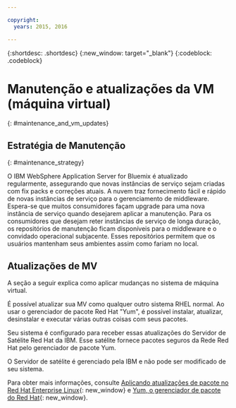 ```yaml
---

copyright:
  years: 2015, 2016

---
```


{:shortdesc: .shortdesc}
{:new_window: target="_blank"}
{:codeblock: .codeblock}

# Manutenção e atualizações da VM (máquina virtual)
{: #maintenance_and_vm_updates}

## Estratégia de Manutenção
{: #maintenance_strategy}

O IBM WebSphere Application Server for Bluemix é atualizado regularmente, assegurando que novas instâncias de serviço sejam criadas com fix packs e correções atuais. A
nuvem traz fornecimento fácil e rápido de novas instâncias de serviço para o gerenciamento de middleware. Espera-se
que muitos consumidores façam upgrade para uma nova instância de serviço quando desejarem aplicar a manutenção. Para os consumidores que desejam reter instâncias de serviço de longa duração, os repositórios de manutenção ficam
disponíveis para o middleware e o convidado operacional subjacente. Esses repositórios permitem que os usuários
mantenham seus ambientes assim como fariam no local.

## Atualizações de MV

A seção a seguir explica como aplicar mudanças no sistema de máquina virtual.

É possível atualizar sua MV como qualquer outro sistema RHEL normal. Ao usar o gerenciador de pacote
Red Hat "Yum", é possível instalar, atualizar, desinstalar e executar várias outras coisas com seus pacotes.

Seu sistema é configurado para receber essas atualizações do Servidor de Satélite Red Hat da IBM. Esse satélite
fornece pacotes seguros da Rede Red Hat pelo gerenciador de pacote Yum.

O Servidor de satélite é gerenciado pela IBM e não pode ser modificado de seu sistema.

Para obter mais informações, consulte [Aplicando atualizações de pacote no Red Hat Enterprise Linux](https://access.redhat.com/articles/11258#rhel6){: new_window} e [Yum, o gerenciador de pacote do Red Hat](https://access.redhat.com/documentation/en-US/Red_Hat_Enterprise_Linux/6/html/Deployment_Guide/ch-yum.html){: new_window}.
